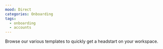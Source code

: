 ```yaml
---
mood: Direct
categories: Onboarding
tags:
  - onboarding
  - accounts
---
```

Browse our various templates to quickly get a headstart on your workspace.